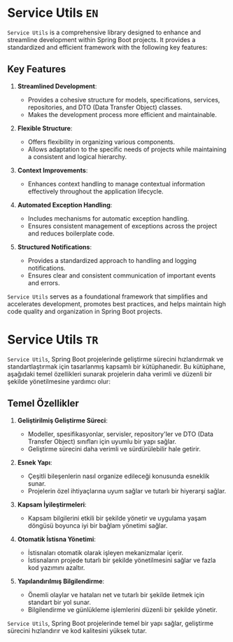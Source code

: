 # Service Utils ```EN```

`Service Utils` is a comprehensive library designed to enhance and streamline development within Spring Boot projects. It provides a standardized and efficient framework with the following key features:

## Key Features

1. **Streamlined Development**:
   - Provides a cohesive structure for models, specifications, services, repositories, and DTO (Data Transfer Object) classes.
   - Makes the development process more efficient and maintainable.

2. **Flexible Structure**:
   - Offers flexibility in organizing various components.
   - Allows adaptation to the specific needs of projects while maintaining a consistent and logical hierarchy.

3. **Context Improvements**:
   - Enhances context handling to manage contextual information effectively throughout the application lifecycle.

4. **Automated Exception Handling**:
   - Includes mechanisms for automatic exception handling.
   - Ensures consistent management of exceptions across the project and reduces boilerplate code.

5. **Structured Notifications**:
   - Provides a standardized approach to handling and logging notifications.
   - Ensures clear and consistent communication of important events and errors.

`Service Utils` serves as a foundational framework that simplifies and accelerates development, promotes best practices, and helps maintain high code quality and organization in Spring Boot projects.


# Service Utils ```TR```

`Service Utils`, Spring Boot projelerinde geliştirme sürecini hızlandırmak ve standartlaştırmak için tasarlanmış kapsamlı bir kütüphanedir. Bu kütüphane, aşağıdaki temel özellikleri sunarak projelerin daha verimli ve düzenli bir şekilde yönetilmesine yardımcı olur:

## Temel Özellikler

1. **Geliştirilmiş Geliştirme Süreci**:
   - Modeller, spesifikasyonlar, servisler, repository'ler ve DTO (Data Transfer Object) sınıfları için uyumlu bir yapı sağlar.
   - Geliştirme sürecini daha verimli ve sürdürülebilir hale getirir.

2. **Esnek Yapı**:
   - Çeşitli bileşenlerin nasıl organize edileceği konusunda esneklik sunar.
   - Projelerin özel ihtiyaçlarına uyum sağlar ve tutarlı bir hiyerarşi sağlar.

3. **Kapsam İyileştirmeleri**:
   - Kapsam bilgilerini etkili bir şekilde yönetir ve uygulama yaşam döngüsü boyunca iyi bir bağlam yönetimi sağlar.

4. **Otomatik İstisna Yönetimi**:
   - İstisnaları otomatik olarak işleyen mekanizmalar içerir.
   - İstisnaların projede tutarlı bir şekilde yönetilmesini sağlar ve fazla kod yazımını azaltır.

5. **Yapılandırılmış Bilgilendirme**:
   - Önemli olaylar ve hataları net ve tutarlı bir şekilde iletmek için standart bir yol sunar.
   - Bilgilendirme ve günlükleme işlemlerini düzenli bir şekilde yönetir.

`Service Utils`, Spring Boot projelerinde temel bir yapı sağlar, geliştirme sürecini hızlandırır ve kod kalitesini yüksek tutar.
